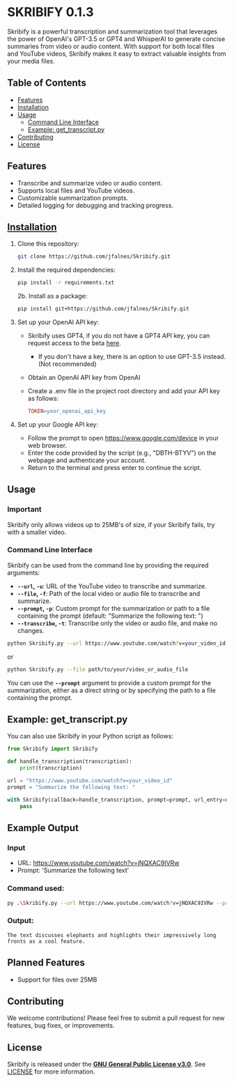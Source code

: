 # SKRIBIFY 0.1.3
Skribify is a powerful transcription and summarization tool that leverages the power of OpenAI's GPT-3.5 or GPT4 and WhisperAI to generate concise summaries from video or audio content. With support for both local files and YouTube videos, Skribify makes it easy to extract valuable insights from your media files.

## **Table of Contents**
* <u>Features</u>
* <u>Installation</u>
* <u>Usage</u>
  * <u>Command Line Interface</u>
  * <u>Example: get_transcript.py</u>
* <u>Contributing</u>
* <u>License</u>
## **Features**
* Transcribe and summarize video or audio content.
* Supports local files and YouTube videos.
* Customizable summarization prompts.
* Detailed logging for debugging and tracking progress.
  
## <u>Installation</u>
1. Clone this repository:
    ```bash
    git clone https://github.com/jfalnes/Skribify.git
    ```

2. Install the required dependencies:

    ```bash
    pip install -r requirements.txt
    ```
    2b. Install as a package:
    ```bash
    pip install git+https://github.com/jfalnes/Skribify.git
    ```
3. Set up your OpenAI API key:
   * Skribify uses GPT4, if you do not have a GPT4 API key, you can request access to the beta [here](https://openai.com/waitlist/gpt-4-api).
     * If you don't have a key, there is an option to use GPT-3.5 instead. (Not recommended)
   * Obtain an OpenAI API key from OpenAI
   * Create a .env file in the project root directory and add your API key as follows:

       ```makefile
       TOKEN=your_openai_api_key
       ```
4. Set up your Google API key:
   * Follow the prompt to open https://www.google.com/device in your web browser.
   * Enter the code provided by the script (e.g., "DBTH-BTYV") on the webpage and authenticate your account.
   *   Return to the terminal and press enter to continue the script.



## **Usage**
### Important
Skribify only allows videos up to 25MB's of size, if your Skribify fails, try with a smaller video.
### **Command Line Interface**
Skribify can be used from the command line by providing the required arguments:

* **`--url`, `-u`**: URL of the YouTube video to transcribe and summarize.
* **`--file`, `-f`**: Path of the local video or audio file to transcribe and summarize.
* **`--prompt`, `-p`**: Custom prompt for the summarization or path to a file containing the prompt (default: "Summarize the following text: ")
* **`--transcribe`, `-t`**: Transcribe only the video or audio file, and make no changes.

```bash
python Skribify.py --url https://www.youtube.com/watch?v=your_video_id
```

or

```bash
python Skribify.py --file path/to/your/video_or_audio_file
```


You can use the **`--prompt`** argument to provide a custom prompt for the summarization, either as a direct string or by specifying the path to a file containing the prompt. 

## **Example: get_transcript.py**

You can also use Skribify in your Python script as follows:

```python
from Skribify import Skribify

def handle_transcription(transcription):
    print(transcription)

url = "https://www.youtube.com/watch?v=your_video_id"
prompt = "Summarize the following text: "

with Skribify(callback=handle_transcription, prompt=prompt, url_entry=url) as skribify:
    pass
```
## **Example Output**
### **Input**
- URL: https://www.youtube.com/watch?v=jNQXAC9IVRw
- Prompt: 'Summarize the following text'

### **Command used**:
```bash
py .\Skribify.py --url https://www.youtube.com/watch?v=jNQXAC9IVRw --prompt 'Summarize the following text: '
```
### **Output**:
```
The text discusses elephants and highlights their impressively long fronts as a cool feature.
```
## **Planned Features**
* Support for files over 25MB

## **Contributing**
We welcome contributions! Please feel free to submit a pull request for new features, bug fixes, or improvements.

## **License**
Skribify is released under the <u>**GNU General Public License v3.0**</u>. See  [LICENSE](LICENSE) for more information.